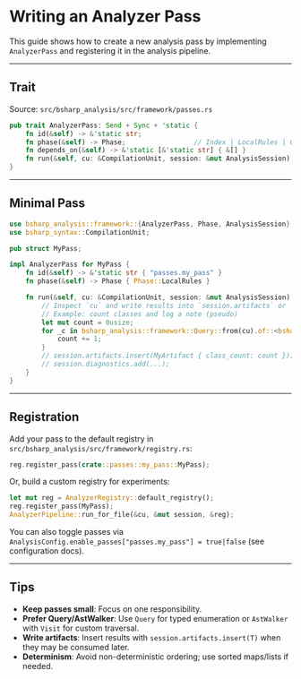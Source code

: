 # Writing an Analyzer Pass

This guide shows how to create a new analysis pass by implementing `AnalyzerPass` and registering it in the analysis pipeline.

---

## Trait

Source: `src/bsharp_analysis/src/framework/passes.rs`

```rust
pub trait AnalyzerPass: Send + Sync + 'static {
    fn id(&self) -> &'static str;
    fn phase(&self) -> Phase;                 // Index | LocalRules | Global | Semantic | Reporting
    fn depends_on(&self) -> &'static [&'static str] { &[] }
    fn run(&self, cu: &CompilationUnit, session: &mut AnalysisSession) {}
}
```

---

## Minimal Pass

```rust
use bsharp_analysis::framework::{AnalyzerPass, Phase, AnalysisSession};
use bsharp_syntax::CompilationUnit;

pub struct MyPass;

impl AnalyzerPass for MyPass {
    fn id(&self) -> &'static str { "passes.my_pass" }
    fn phase(&self) -> Phase { Phase::LocalRules }

    fn run(&self, cu: &CompilationUnit, session: &mut AnalysisSession) {
        // Inspect `cu` and write results into `session.artifacts` or `session.diagnostics`
        // Example: count classes and log a note (pseudo)
        let mut count = 0usize;
        for _c in bsharp_analysis::framework::Query::from(cu).of::<bsharp_syntax::ClassDeclaration>() {
            count += 1;
        }
        // session.artifacts.insert(MyArtifact { class_count: count });
        // session.diagnostics.add(...);
    }
}
```

---

## Registration

Add your pass to the default registry in `src/bsharp_analysis/src/framework/registry.rs`:

```rust
reg.register_pass(crate::passes::my_pass::MyPass);
```

Or, build a custom registry for experiments:

```rust
let mut reg = AnalyzerRegistry::default_registry();
reg.register_pass(MyPass);
AnalyzerPipeline::run_for_file(&cu, &mut session, &reg);
```

You can also toggle passes via `AnalysisConfig.enable_passes["passes.my_pass"] = true|false` (see configuration docs).

---

## Tips

- **Keep passes small**: Focus on one responsibility.
- **Prefer Query/AstWalker**: Use `Query` for typed enumeration or `AstWalker` with `Visit` for custom traversal.
- **Write artifacts**: Insert results with `session.artifacts.insert(T)` when they may be consumed later.
- **Determinism**: Avoid non-deterministic ordering; use sorted maps/lists if needed.
